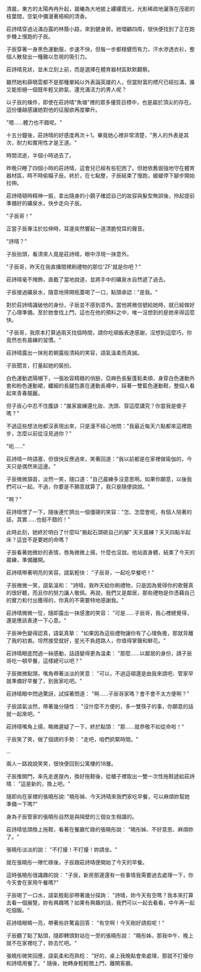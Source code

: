清晨，東方的太陽冉冉升起，晨曦為大地披上縷縷霞光，光影稀疏地灑落在茂密的枝葉間，空氣中彌漫著梧桐的清香。

莊詩晴穿過沾滿白露的林蔭小路，來到健身房。她環顧四周，很快便找到了正在跑步機上慢跑的子辰。

子辰穿著一身黑色運動服，步速不快，但每一步都穩健而有力，汗水滲透衣衫，整個人散發出一種難以忽視的吸引力。

莊詩晴見狀，並未立刻上前，而是選擇在體育器材區默默觀察。

雖然她和薛曉雲都不是那種單純以外表論英雄的人，但當財富的標尺已經拉滿，誰又能拒絕一個既年輕又帥氣、還充滿活力的男人呢？

以子辰的條件，即使在莊詩晴"魚塘"裡的眾多優質目標中，也是屬於頂尖的存在。這份優越感讓她對他的征服欲再度攀升。

"嗯……體力也不錯呢。"

十五分鐘後，莊詩晴的好感度再次＋1。畢竟她心裡非常清楚，"男人的外表是其次，耐力和實用性才是王道。"

時間流逝，半個小時過去了。

昨晚只睡了四個小時的莊詩晴，這會兒已經有些犯困了。但她依舊倔強地守在體育器材區，時不時偷瞄子辰。終於，在七點整，子辰結束了慢跑，緩緩停下腳步開始拉伸。

莊詩晴頓時精神一振，拿出隨身的小鏡子確認自己的妝容與髮型無誤後，拎起提前準備好的礦泉水，快步走向子辰。

"子辰哥！"

正當子辰專注於拉伸時，耳邊突然響起一道清脆悅耳的聲音。

"詩晴？"

子辰抬頭，看清來人竟是莊詩晴，眼中浮現一抹意外。

"子辰哥，昨天在我直播間裡刷禮物的那位'ZF'就是你吧？"

莊詩晴毫不掩飾，直截了當地說道，並將手中的礦泉水自然遞了過去。

子辰接過礦泉水，隨意地擰開瓶蓋喝了一口，點頭承認："是我。"

對於莊詩晴識破他的身份，子辰並不感到意外。當他將微信號給她時，就已經做好了心理準備。至於她會找上門，這也在他的預料之中，唯一沒想到的是她來得這麼快。

"子辰哥，我原本打算過兩天找個時間，請你吃頓飯表達感謝，沒想到這麼巧，你竟然也有晨練的習慣。"

莊詩晴露出一抹宛若朝露般清純的笑容，語氣溫柔而真誠。

子辰聞言，打量起她的裝扮。

白色運動遮陽帽下，一張妝容精緻的俏臉，亞麻色長髮蓬鬆柔順，身穿白色運動外套和粉色運動裙，纖細的長腿包裹在運動長襪中，踩著一雙藍色運動鞋，整個人看起來青春靚麗。

但子辰心中忍不住腹誹："誰家晨練還化妝、洗頭、穿這麼講究？你當我是傻子嗎？"

不過這些想法他都沒表現出來，只是漫不經心地問："我最近每天六點都來這裡跑步，怎麼以前從沒見過你？"

"呃……"

莊詩晴一時語塞，但很快反應過來，笑著回道："我以前都是在家裡做瑜伽的，今天只是偶然來這邊。"

子辰微微頷首，淡然一笑，隨口道："自己晨練多沒意思啊。如果你願意，以後我們可以一起。不過，你要是不願意就算了，我只是隨便說說。"

"啊？"

莊詩晴愣了一下，隨後連忙擠出一個僵硬的笑容："怎、怎麼會呢，有個人陪著的話，其實……也挺不錯的！"

此時此刻，她終於明白了什麼叫"搬起石頭砸自己的腳"
天天晨練？天天四點半起床？這豈不是要她的命嗎？

子辰看著她微妙的表情，唇角微微上揚，什麼也沒說。他站直身體，結束了今天的晨練，準備離開。

莊詩晴帶著明亮的笑容，語氣輕快：
"子辰哥，一起吃早餐吧！"

子辰微微一笑，語氣溫和：
"詩晴，我昨天給你刷禮物，只是因為覺得你的歌聲真的很好聽，而且你的努力讓人敬佩。再說，我們又是鄰居，那些禮物是你憑藉自己的實力和付出獲得的，你真的不需要特地感謝我。"

莊詩晴微微一怔，隨即露出一抹感激的笑容：
"可是……子辰哥，我心裡總覺得，還是應該表達一下心意。"

子辰神色變得認真，語氣真摯：
"如果因為這些禮物讓你有了心理負擔，那就背離了我的初衷。坦然接受就好，星光不負趕路人，你值得掌聲和鮮花。"

莊詩晴眼底閃過一絲感動，話語變得更為溫柔：
"那麼……以鄰居的身份，請子辰哥吃一頓早餐，這樣總可以吧？"

子辰微微點頭，嘴角帶著淡淡的笑意：
"可以，不過這頓還是由我來請吧、管家早就準備好早餐了，到我家吃吧。"

莊詩晴眼中閃過驚訝，試探著問道：
"啊……子辰哥家嗎？會不會不太方便啊？"

子辰語氣淡然，帶著幾分隨性：
"沒什麼不方便的，多一雙筷子的事，你願意的話就一起來吧。"

莊詩晴嘴角上揚，略微遲疑了一下，終於點頭：
"那……就恭敬不如從命啦！"

子辰笑了笑，做了個請的手勢：
"走吧，咱們抓緊時間。"

...

兩人一路說說笑笑，很快便回到公寓樓的18層。

子辰推開門，率先走進屋內，換好拖鞋後，從櫃子裡取出一雙一次性拖鞋遞給莊詩晴：
"這是新的，換上吧。"

隨即向在家裡的張曉彤說:
"曉彤姊、今天詩晴來我們家吃早餐，可以麻煩妳幫她準備一下嗎?"

身為子辰管家的張曉彤自然是與隔壁的三個女生相識的。

莊詩晴低頭換上拖鞋，看著在餐廳忙碌的張曉彤說：
"曉彤姊、不好意思、麻煩妳了。"

張曉彤淡淡的說：
"不打擾！不打擾！妳請坐。"

就在張曉彤一陣忙碌後，子辰跟莊詩晴便開始了今天的早餐。

這時張曉彤很識趣的說：
"子辰，新房那邊還有一些事情我需要過去處理一下，你今天會在家用午餐嗎?"

子辰喝了一口水，語氣輕鬆卻帶著幾分探詢：
"詩晴，妳今天有空嗎？我本來打算去看一個展覽，妳有興趣嗎？如果有興趣的話，我們可以一起去看看，中午再一起吃個飯。"

莊詩晴眼睛一亮，帶著些許驚喜回答：
"有空啊！今天剛好請假呢！"

子辰聽了點了點頭，隨即轉頭對站在一旁的張曉彤說：
"曉彤姊，那我中午、晚上就不在家裡吃了，妳去忙吧。"

張曉彤微笑回應，語氣柔和而熟稔：
"好的，桌上我晚點會來處理，那就不打擾你和詩晴用餐了。"
隨後，她轉身輕輕關上門，離開客廳。


